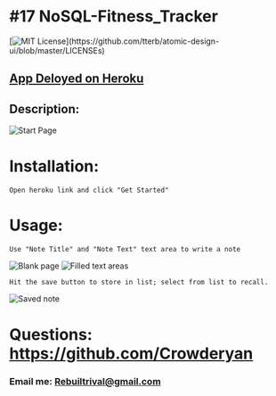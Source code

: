 # #17 NoSQL-Fitness_Tracker

[![MIT License](https://img.shields.io/apm/l/atomic-design-ui.svg?)](https://github.com/tterb/atomic-design-ui/blob/master/LICENSEs)

## [App Deloyed on Heroku](https://nosql-fitness-tracker-rr.herokuapp.com/)

## Description:

![Start Page](./readme-images/start-page.png)

# Installation:

    Open heroku link and click "Get Started"

# Usage:

    Use "Note Title" and "Note Text" text area to write a note

![Blank page](./readme-images/blank-note.png)
![Filled text areas](./readme-images/note1.png)

    Hit the save button to store in list; select from list to recall.

![Saved note](./readme-images/saved-note.png)

# Questions: https://github.com/Crowderyan

### Email me: <a href="mailto:Rebuiltrival@gmail.com" hspace="20">Rebuiltrival@gmail.com</a>
